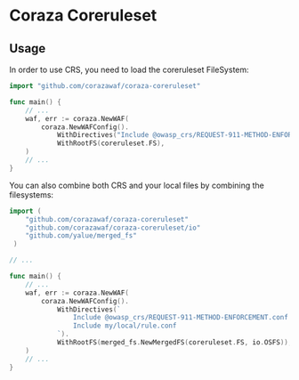 # Coraza Coreruleset

## Usage

In order to use CRS, you need to load the coreruleset FileSystem:

```go
import "github.com/corazawaf/coraza-coreruleset"

func main() {
    // ...
    waf, err := coraza.NewWAF(
        coraza.NewWAFConfig().
            WithDirectives("Include @owasp_crs/REQUEST-911-METHOD-ENFORCEMENT.conf").
            WithRootFS(coreruleset.FS),
    )
    // ...
}
```

You can also combine both CRS and your local files by combining the filesystems:

```go
import (
    "github.com/corazawaf/coraza-coreruleset"
    "github.com/corazawaf/coraza-coreruleset/io"
    "github.com/yalue/merged_fs"
 )

// ...

func main() {
    // ...
    waf, err := coraza.NewWAF(
        coraza.NewWAFConfig().
            WithDirectives(`
                Include @owasp_crs/REQUEST-911-METHOD-ENFORCEMENT.conf
                Include my/local/rule.conf
            `).
            WithRootFS(merged_fs.NewMergedFS(coreruleset.FS, io.OSFS)),
    )
    // ...
}
```
